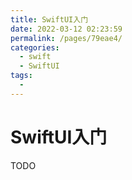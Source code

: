 ```yaml
---
title: SwiftUI入门
date: 2022-03-12 02:23:59
permalink: /pages/79eae4/
categories: 
  - swift
  - SwiftUI
tags: 
  - 
---
```

# SwiftUI入门

TODO